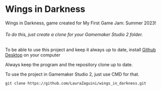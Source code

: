 # Wings in Darkness
Wings in Darkness, game created for My First Game Jam: Summer 2023!

###### To do this, just create a clone for your Gamemaker Studio 2 folder.

To be able to use this project and keep it always up to date, install [Github Desktop](https://desktop.github.com/) on your computer

Always keep the program and the repository clone up to date.

To use the project in Gamemaker Studio 2, just use CMD for that.

```
git clone https://github.com/LauraZaguini/wings_in_darkness.git
```
